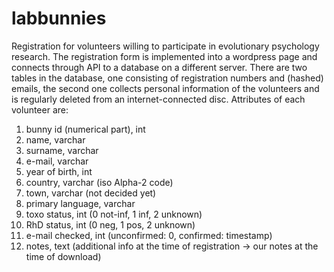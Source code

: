 # labbunnies

Registration for volunteers willing to participate in evolutionary psychology research. The registration form is implemented into a wordpress page and connects through API to a database on a different server. There are two tables in the database, one consisting of registration numbers and (hashed) emails, the second one collects personal information of the volunteers and is regularly deleted from an internet-connected disc. Attributes of each volunteer are:

1. bunny id (numerical part), int
2. name, varchar
3. surname, varchar
4. e-mail, varchar
5. year of birth, int
6. country, varchar (iso Alpha-2 code)
7. town, varchar (not decided yet)
8. primary language, varchar
9. toxo status, int (0 not-inf, 1 inf, 2 unknown)
10. RhD status, int (0 neg, 1 pos, 2 unknown)
11. e-mail checked, int (unconfirmed: 0, confirmed: timestamp)
12. notes, text (additional info at the time of registration -> our notes at the time of download)
